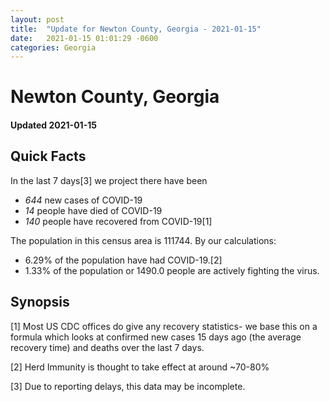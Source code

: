 ```yaml
---
layout: post
title:  "Update for Newton County, Georgia - 2021-01-15"
date:   2021-01-15 01:01:29 -0600
categories: Georgia
---
```


# Newton County, Georgia
#### Updated 2021-01-15

## Quick Facts

In the last 7 days[3] we project there have been
- *644* new cases of COVID-19
- *14* people have died of COVID-19
- *140* people have recovered from COVID-19[1]

The population in this census area is 111744. By our calculations:
- 6.29% of the population have had COVID-19.[2]
- 1.33% of the population or 1490.0 people are actively fighting the virus.

## Synopsis




[1] Most US CDC offices do give any recovery statistics- we base this on a formula which looks at confirmed new cases
15 days ago (the average recovery time) and deaths over the last 7 days.

[2] Herd Immunity is thought to take effect at around ~70-80%

[3] Due to reporting delays, this data may be incomplete.
 
    